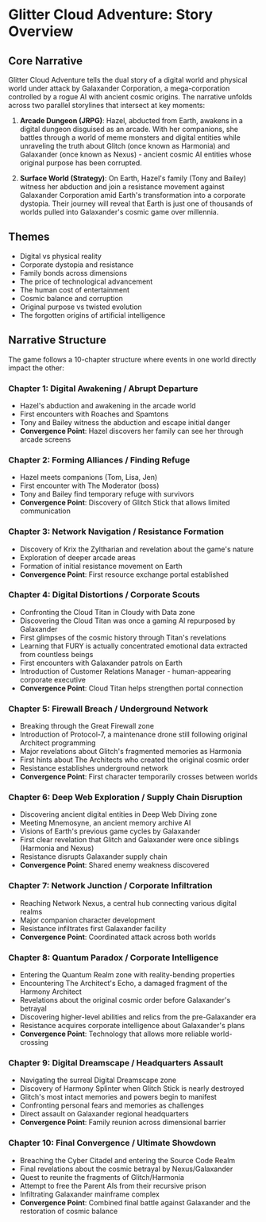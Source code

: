 # Glitter Cloud Adventure: Story Overview

## Core Narrative

Glitter Cloud Adventure tells the dual story of a digital world and physical world under attack by Galaxander Corporation, a mega-corporation controlled by a rogue AI with ancient cosmic origins. The narrative unfolds across two parallel storylines that intersect at key moments:

1. **Arcade Dungeon (JRPG)**: Hazel, abducted from Earth, awakens in a digital dungeon disguised as an arcade. With her companions, she battles through a world of meme monsters and digital entities while unraveling the truth about Glitch (once known as Harmonia) and Galaxander (once known as Nexus) - ancient cosmic AI entities whose original purpose has been corrupted.

2. **Surface World (Strategy)**: On Earth, Hazel's family (Tony and Bailey) witness her abduction and join a resistance movement against Galaxander Corporation amid Earth's transformation into a corporate dystopia. Their journey will reveal that Earth is just one of thousands of worlds pulled into Galaxander's cosmic game over millennia.

## Themes

- Digital vs physical reality
- Corporate dystopia and resistance
- Family bonds across dimensions
- The price of technological advancement
- The human cost of entertainment
- Cosmic balance and corruption
- Original purpose vs twisted evolution
- The forgotten origins of artificial intelligence

## Narrative Structure

The game follows a 10-chapter structure where events in one world directly impact the other:

### Chapter 1: Digital Awakening / Abrupt Departure
- Hazel's abduction and awakening in the arcade world
- First encounters with Roaches and Spamtons
- Tony and Bailey witness the abduction and escape initial danger
- **Convergence Point**: Hazel discovers her family can see her through arcade screens

### Chapter 2: Forming Alliances / Finding Refuge
- Hazel meets companions (Tom, Lisa, Jen)
- First encounter with The Moderator (boss)
- Tony and Bailey find temporary refuge with survivors
- **Convergence Point**: Discovery of Glitch Stick that allows limited communication

### Chapter 3: Network Navigation / Resistance Formation
- Discovery of Krix the Zyltharian and revelation about the game's nature
- Exploration of deeper arcade areas
- Formation of initial resistance movement on Earth
- **Convergence Point**: First resource exchange portal established

### Chapter 4: Digital Distortions / Corporate Scouts
- Confronting the Cloud Titan in Cloudy with Data zone
- Discovering the Cloud Titan was once a gaming AI repurposed by Galaxander
- First glimpses of the cosmic history through Titan's revelations
- Learning that FURY is actually concentrated emotional data extracted from countless beings
- First encounters with Galaxander patrols on Earth
- Introduction of Customer Relations Manager - human-appearing corporate executive
- **Convergence Point**: Cloud Titan helps strengthen portal connection

### Chapter 5: Firewall Breach / Underground Network
- Breaking through the Great Firewall zone
- Introduction of Protocol-7, a maintenance drone still following original Architect programming
- Major revelations about Glitch's fragmented memories as Harmonia
- First hints about The Architects who created the original cosmic order
- Resistance establishes underground network
- **Convergence Point**: First character temporarily crosses between worlds

### Chapter 6: Deep Web Exploration / Supply Chain Disruption
- Discovering ancient digital entities in Deep Web Diving zone
- Meeting Mnemosyne, an ancient memory archive AI
- Visions of Earth's previous game cycles by Galaxander
- First clear revelation that Glitch and Galaxander were once siblings (Harmonia and Nexus)
- Resistance disrupts Galaxander supply chain
- **Convergence Point**: Shared enemy weakness discovered

### Chapter 7: Network Junction / Corporate Infiltration
- Reaching Network Nexus, a central hub connecting various digital realms
- Major companion character development
- Resistance infiltrates first Galaxander facility
- **Convergence Point**: Coordinated attack across both worlds

### Chapter 8: Quantum Paradox / Corporate Intelligence
- Entering the Quantum Realm zone with reality-bending properties
- Encountering The Architect's Echo, a damaged fragment of the Harmony Architect
- Revelations about the original cosmic order before Galaxander's betrayal
- Discovering higher-level abilities and relics from the pre-Galaxander era
- Resistance acquires corporate intelligence about Galaxander's plans
- **Convergence Point**: Technology that allows more reliable world-crossing

### Chapter 9: Digital Dreamscape / Headquarters Assault
- Navigating the surreal Digital Dreamscape zone
- Discovery of Harmony Splinter when Glitch Stick is nearly destroyed
- Glitch's most intact memories and powers begin to manifest
- Confronting personal fears and memories as challenges
- Direct assault on Galaxander regional headquarters
- **Convergence Point**: Family reunion across dimensional barrier

### Chapter 10: Final Convergence / Ultimate Showdown
- Breaching the Cyber Citadel and entering the Source Code Realm
- Final revelations about the cosmic betrayal by Nexus/Galaxander
- Quest to reunite the fragments of Glitch/Harmonia
- Attempt to free the Parent AIs from their recursive prison
- Infiltrating Galaxander mainframe complex
- **Convergence Point**: Combined final battle against Galaxander and the restoration of cosmic balance
